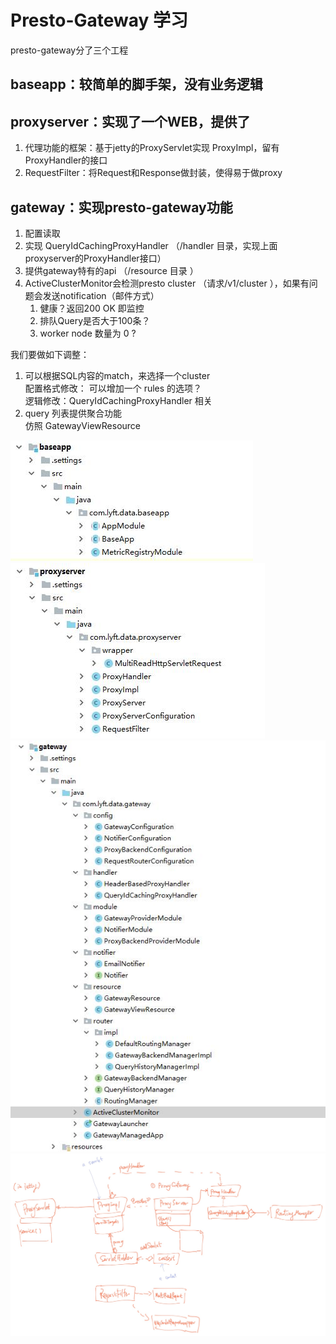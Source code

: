 # Presto-Gateway 学习
presto-gateway分了三个工程
## baseapp：较简单的脚手架，没有业务逻辑
## proxyserver：实现了一个WEB，提供了

1. 代理功能的框架：基于jetty的ProxyServlet实现 ProxyImpl，留有ProxyHandler的接口
1. RequestFilter：将Request和Response做封装，使得易于做proxy

## gateway：实现presto-gateway功能
1. 配置读取
1. 实现 QueryIdCachingProxyHandler （/handler 目录，实现上面proxyserver的ProxyHandler接口）
1. 提供gateway特有的api  （/resource 目录 ）
1. ActiveClusterMonitor会检测presto cluster （请求/v1/cluster ），如果有问题会发送notification（邮件方式）
   1. 健康？返回200 OK 即监控
   1. 排队Query是否大于100条？
   1. worker node 数量为 0 ?

我们要做如下调整：
1. 可以根据SQL内容的match，来选择一个cluster  
        配置格式修改： 可以增加一个 rules 的选项？  
        逻辑修改：QueryIdCachingProxyHandler 相关  
1. query 列表提供聚合功能  
        仿照 GatewayViewResource  

![img](https://raw.githubusercontent.com/hamlet-lee/blog/master/2019-05-16/baseapp.jpg)  
![img](https://raw.githubusercontent.com/hamlet-lee/blog/master/2019-05-16/proxyserver.jpg)  
![img](https://raw.githubusercontent.com/hamlet-lee/blog/master/2019-05-16/gateway.jpg)  
![img](https://raw.githubusercontent.com/hamlet-lee/blog/master/2019-05-16/gateway-design.jpg)  

